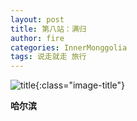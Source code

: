 ```yaml
---
layout: post
title: 第八站：满归
author: fire
categories: InnerMonggolia 
tags: 说走就走 旅行
---
```


![title](https://image.sideproject.cn/title/title_131.jpg){:class="image-title"}

**哈尔滨**

